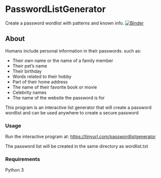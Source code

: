 # PasswordListGenerator
Create a password wordlist with patterns and known info.
[![Binder](https://mybinder.org/badge_logo.svg)](https://mybinder.org/v2/gist/30440r/186f0a96dfd4d55e19388b198c69eade/HEAD)

## About

Humans include personal information in their passwords.
such as:

* Their own name or the name of a family member
* Their pet’s name
* Their birthday
* Words related to their hobby
* Part of their home address
* The name of their favorite book or movie
* Celebrity names
* The name of the website the password is for

This program is an interactive list generator that will create a password wordlist and can be used anywhere to create a secure password

### Usage

Run the interactive program at:
<https://tinyurl.com/passwordlistgenerator>

The password list will be created in the same directory as wordlist.txt

### Requirements

Python 3
